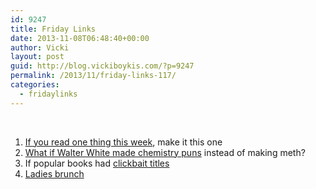 ```yaml
---
id: 9247
title: Friday Links
date: 2013-11-08T06:48:40+00:00
author: Vicki
layout: post
guid: http://blog.vickiboykis.com/?p=9247
permalink: /2013/11/friday-links-117/
categories:
  - fridaylinks
---
```

&nbsp;

  1. <a href="http://www.gq.com/news-politics/big-issues/201311/drone-uav-pilot-assassination?printable=true" target="_blank">If you read one thing this week</a>, make it this one
  2. <a href="http://imgur.com/gallery/3Fwk9" target="_blank">What if Walter White made chemistry puns</a> instead of making meth?
  3. If popular books had <a href="http://www.collegehumor.com/article/6923989/if-popular-books-had-clickbait-titles" target="_blank">clickbait titles</a>
  4. <a href="http://the-toast.net/2013/09/03/ladies-brunch/" target="_blank">Ladies brunch</a>